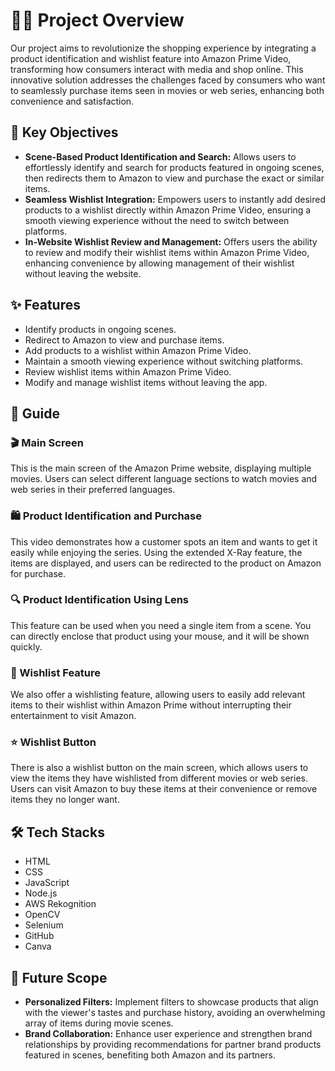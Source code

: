 # 🎥🛒 Project Overview

Our project aims to revolutionize the shopping experience by integrating a product identification and wishlist feature into Amazon Prime Video, transforming how consumers interact with media and shop online. This innovative solution addresses the challenges faced by consumers who want to seamlessly purchase items seen in movies or web series, enhancing both convenience and satisfaction.


## 🌟 Key Objectives

- **Scene-Based Product Identification and Search:** Allows users to effortlessly identify and search for products featured in ongoing scenes, then redirects them to Amazon to view and purchase the exact or similar items.
- **Seamless Wishlist Integration:** Empowers users to instantly add desired products to a wishlist directly within Amazon Prime Video, ensuring a smooth viewing experience without the need to switch between platforms.
- **In-Website Wishlist Review and Management:** Offers users the ability to review and modify their wishlist items within Amazon Prime Video, enhancing convenience by allowing management of their wishlist without leaving the website.


## ✨ Features

- Identify products in ongoing scenes.
- Redirect to Amazon to view and purchase items.
- Add products to a wishlist within Amazon Prime Video.
- Maintain a smooth viewing experience without switching platforms.
- Review wishlist items within Amazon Prime Video.
- Modify and manage wishlist items without leaving the app.


## 📖 Guide

### 🎬 Main Screen

This is the main screen of the Amazon Prime website, displaying multiple movies. Users can select different language sections to watch movies and web series in their preferred languages.

### 🛍️ Product Identification and Purchase

This video demonstrates how a customer spots an item and wants to get it easily while enjoying the series. Using the extended X-Ray feature, the items are displayed, and users can be redirected to the product on Amazon for purchase.

### 🔍 Product Identification Using Lens

This feature can be used when you need a single item from a scene. You can directly enclose that product using your mouse, and it will be shown quickly.

### 💖 Wishlist Feature

We also offer a wishlisting feature, allowing users to easily add relevant items to their wishlist within Amazon Prime without interrupting their entertainment to visit Amazon.

### ⭐ Wishlist Button

There is also a wishlist button on the main screen, which allows users to view the items they have wishlisted from different movies or web series. Users can visit Amazon to buy these items at their convenience or remove items they no longer want.


## 🛠️ Tech Stacks

- HTML
- CSS
- JavaScript
- Node.js
- AWS Rekognition
- OpenCV
- Selenium
- GitHub
- Canva

## 🚀 Future Scope

- **Personalized Filters:** Implement filters to showcase products that align with the viewer's tastes and purchase history, avoiding an overwhelming array of items during movie scenes.
- **Brand Collaboration:** Enhance user experience and strengthen brand relationships by providing recommendations for partner brand products featured in scenes, benefiting both Amazon and its partners.
